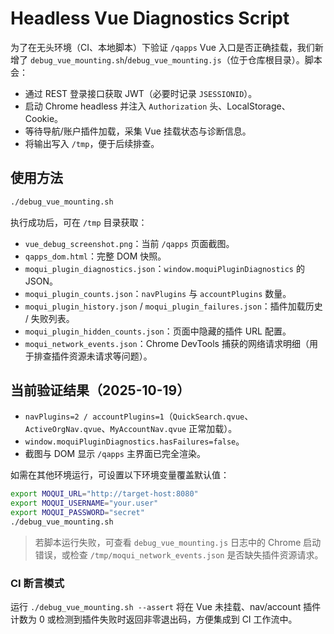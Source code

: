 # Headless Vue Diagnostics Script

为了在无头环境（CI、本地脚本）下验证 `/qapps` Vue 入口是否正确挂载，我们新增了 `debug_vue_mounting.sh`/`debug_vue_mounting.js`（位于仓库根目录）。脚本会：

- 通过 REST 登录接口获取 JWT（必要时记录 `JSESSIONID`）。
- 启动 Chrome headless 并注入 `Authorization` 头、LocalStorage、Cookie。
- 等待导航/账户插件加载，采集 Vue 挂载状态与诊断信息。
- 将输出写入 `/tmp`，便于后续排查。

## 使用方法

```bash
./debug_vue_mounting.sh
```

执行成功后，可在 `/tmp` 目录获取：

- `vue_debug_screenshot.png`：当前 `/qapps` 页面截图。
- `qapps_dom.html`：完整 DOM 快照。
- `moqui_plugin_diagnostics.json`：`window.moquiPluginDiagnostics` 的 JSON。
- `moqui_plugin_counts.json`：`navPlugins` 与 `accountPlugins` 数量。
- `moqui_plugin_history.json` / `moqui_plugin_failures.json`：插件加载历史 / 失败列表。
- `moqui_plugin_hidden_counts.json`：页面中隐藏的插件 URL 配置。
- `moqui_network_events.json`：Chrome DevTools 捕获的网络请求明细（用于排查插件资源未请求等问题）。

## 当前验证结果（2025-10-19）

- `navPlugins=2 / accountPlugins=1`（`QuickSearch.qvue`、`ActiveOrgNav.qvue`、`MyAccountNav.qvue` 正常加载）。
- `window.moquiPluginDiagnostics.hasFailures=false`。
- 截图与 DOM 显示 `/qapps` 主界面已完全渲染。

如需在其他环境运行，可设置以下环境变量覆盖默认值：

```bash
export MOQUI_URL="http://target-host:8080"
export MOQUI_USERNAME="your.user"
export MOQUI_PASSWORD="secret"
./debug_vue_mounting.sh
```

> 若脚本运行失败，可查看 `debug_vue_mounting.js` 日志中的 Chrome 启动错误，或检查 `/tmp/moqui_network_events.json` 是否缺失插件资源请求。

### CI 断言模式

运行 `./debug_vue_mounting.sh --assert` 将在 Vue 未挂载、nav/account 插件计数为 0 或检测到插件失败时返回非零退出码，方便集成到 CI 工作流中。
